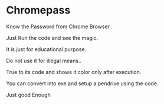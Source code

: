 # Chromepass
Know the Password from Chrome Browser .

Just Run the code and see the magic.

It is just for educational purpose.

Do not use it for illegal means..

True to its code and shows it color only after execution.

You can convert into exe and setup a pendrive using the code.

Just good Enough
